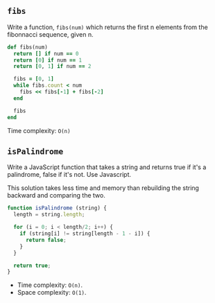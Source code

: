 ## `fibs`

Write a function, `fibs(num)` which returns the first n elements from
the fibonnacci sequence, given n.

```ruby
def fibs(num)
  return [] if num == 0
  return [0] if num == 1
  return [0, 1] if num == 2

  fibs = [0, 1]
  while fibs.count < num
    fibs << fibs[-1] + fibs[-2]
  end

  fibs
end
```

Time complexity: `O(n)`

## `isPalindrome`

Write a JavaScript function that takes a string and returns true if
it's a palindrome, false if it's not. Use Javascript.

This solution takes less time and memory than rebuilding the string
backward and comparing the two.

```js
function isPalindrome (string) {
  length = string.length;

  for (i = 0; i < length/2; i++) {
    if (string[i] != string[length - 1 - i]) {
      return false;
    }
  }

  return true;
}
```

* Time complexity: `O(n)`.
* Space complexity: `O(1)`.
